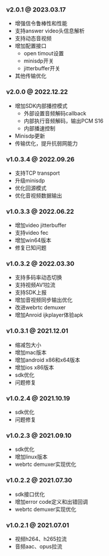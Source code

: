 ### v2.0.1 @ 2023.03.17

- 增强信令鲁棒性和性能
- 支持answer video头信息解析
- 支持动态音视频
- 增加配置接口
  - open timout设置
  - minisdp开关
  - jitterbuffer开关
- 其他传输优化

### v2.0.0 @ 2022.12.22

- 增加SDK内部播控模式
  - 外部设置音频解码callback
  - 内部执行音频解码，输出PCM S16
  - 内部播速控制
- Minisdp更新
- 传输优化，提升抗弱网能力

### v1.0.3.4 @ 2022.09.26

- 支持TCP transport
- 升级minisdp
- 优化回源模式
- 优化音视频数据输出

### v1.0.3.3 @ 2022.06.22
- 增加video jitterbuffer
- 支持video fec
- 增加win64版本
- 修复已知问题

### v1.0.3.2 @ 2022.03.30
- 支持多码率动态切换
- 支持视频AV1拉流
- 支持SDK上报
- 增加音视频同步输出优化
- 改进webrtc demuxer
- 增加Anroid ijkplayer体验apk

### v1.0.3.1 @ 2021.12.01
- 缩减包大小
- 增加mac版本
- 增加android x86和x64版本
- 增加ios x86版本
- sdk优化
- 问题修复

### v1.0.2.4 @ 2021.10.19
- sdk优化
- 问题修复

### v1.0.2.3 @ 2021.09.10
- sdk优化
- 增加linux版本
- webrtc demuxer实现优化

### v1.0.2.2 @ 2021.07.30
- sdk接口优化
- 增加error code定义和出错回调
- webrtc demuxer实现优化

### v1.0.2.1 @ 2021.07.01
- 视频h264、h265拉流
- 音频aac、opus拉流
